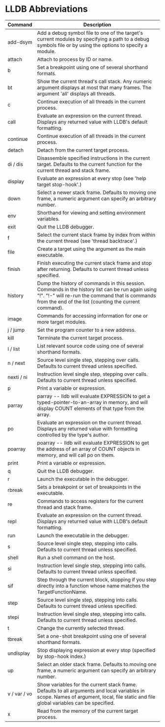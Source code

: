 # LLDB Abbreviations

| Command | Description |
|---------|-------------|
| add-dsym | Add a debug symbol file to one of the target's current modules by specifying a path to a debug symbols file or by using the options to specify a module. |
| attach | Attach to process by ID or name. |
| b | Set a breakpoint using one of several shorthand formats. |
| bt | Show the current thread's call stack. Any numeric argument displays at most that many frames. The argument 'all' displays all threads. |
| c | Continue execution of all threads in the current process. |
| call | Evaluate an expression on the current thread. Displays any returned value with LLDB's default formatting. |
| continue | Continue execution of all threads in the current process. |
| detach | Detach from the current target process. |
| di / dis | Disassemble specified instructions in the current target. Defaults to the current function for the current thread and stack frame. |
| display | Evaluate an expression at every stop (see 'help target stop-hook'.) |
| down | Select a newer stack frame. Defaults to moving one frame, a numeric argument can specify an arbitrary number. |
| env | Shorthand for viewing and setting environment variables. |
| exit | Quit the LLDB debugger. |
| f | Select the current stack frame by index from within the current thread (see 'thread backtrace'.) |
| file | Create a target using the argument as the main executable. |
| finish | Finish executing the current stack frame and stop after returning. Defaults to current thread unless specified. |
| history | Dump the history of commands in this session. Commands in the history list can be run again using "!<INDEX>". "!-<OFFSET>" will re-run the command that is <OFFSET> commands from the end of the list (counting the current command). |
| image | Commands for accessing information for one or more target modules. |
| j / jump | Set the program counter to a new address. |
| kill | Terminate the current target process. |
| l / list | List relevant source code using one of several shorthand formats. |
| n / next | Source level single step, stepping over calls. Defaults to current thread unless specified. |
| nexti / ni | Instruction level single step, stepping over calls. Defaults to current thread unless specified. |
| p | Print a variable or expression. |
| parray | parray <COUNT> <EXPRESSION> -- lldb will evaluate EXPRESSION to get a typed-pointer-to-an-array in memory, and will display COUNT elements of that type from the array. |
| po | Evaluate an expression on the current thread. Displays any returned value with formatting controlled by the type's author. |
| poarray | poarray <COUNT> <EXPRESSION> -- lldb will evaluate EXPRESSION to get the address of an array of COUNT objects in memory, and will call po on them. |
| print | Print a variable or expression. |
| q | Quit the LLDB debugger. |
| r | Launch the executable in the debugger. |
| rbreak | Sets a breakpoint or set of breakpoints in the executable. |
| re | Commands to access registers for the current thread and stack frame. |
| repl | Evaluate an expression on the current thread. Displays any returned value with LLDB's default formatting. |
| run | Launch the executable in the debugger. |
| s | Source level single step, stepping into calls. Defaults to current thread unless specified. |
| shell | Run a shell command on the host. |
| si | Instruction level single step, stepping into calls. Defaults to current thread unless specified. |
| sif | Step through the current block, stopping if you step directly into a function whose name matches the TargetFunctionName. |
| step | Source level single step, stepping into calls. Defaults to current thread unless specified. |
| stepi | Instruction level single step, stepping into calls. Defaults to current thread unless specified. |
| t | Change the currently selected thread. |
| tbreak | Set a one-shot breakpoint using one of several shorthand formats. |
| undisplay | Stop displaying expression at every stop (specified by stop-hook index.) |
| up | Select an older stack frame. Defaults to moving one frame, a numeric argument can specify an arbitrary number. |
| v / var / vo| Show variables for the current stack frame. Defaults to all arguments and local variables in scope. Names of argument, local, file static and file global variables can be specified. |
| x | Read from the memory of the current target process. |